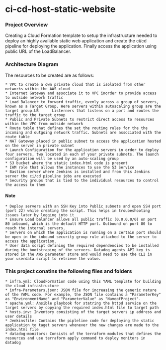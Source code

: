 # ci-cd-host-static-website

### Project Overview

Creating a Cloud Formation template to setup the infrastructure needed to deploy an highly available static web application and create the ci/cd pipeline for deploying the application. Finally access the application using public URL of the LoadBalancer.

### Architecture Diagram
The resources to be created are as follows:

    * VPC to create a own private cloud that is isolated from other networks within the AWS cloud
    * Internet Gateway and associate it to VPC inorder to provide access to outside network traffic
    * Load Balancer to forward traffic, evenly across a group of servers, known as a Target Group. Here servers within autoscaling group are the target group.LB      Listerners that listens on a port and routes the traffic to the target group
    * Public and Private Subnets to restrict direct access to resources within the VPC from outside network
    * Route table that defines the set the routing rules for the the incoming and outgoing network traffic. Subnets are associated with the route table
    * NAT Gateway placed in public subnet to access the application hosted on the server in private subnet
    * Launch Configuration for the application servers in order to deploy four servers, two located in each of your private subnets. The launch configuration will be used by an auto-scaling group
    * S3 bucket where the static index.html code is present
    * IAM role that allows the instances to use the S3 Service
    * Bastion server where Jenkins is installed and from this Jenkins server the ci/cd pipeline jobs are executed
    * Security groups that is tied to the individual resources to control the access to them
    
#### Note

    * Deploy servers with an SSH Key into Public subnets and open SSH port (port 22) while creating the script. This helps in troubeshooting issues later by logging into it
    * Ensure Load balancer allows all public traffic (0.0.0.0/0) on port 80 inbound, which is the default HTTP port. Outbound on port 80 to reach the internal servers.
    * Servers on which the application is running on a certain port should be open in the inbound security group rule attached to the server to access the application.
    * User data script defining the required dependencies to be installed during the bootstraping of the servers. Datadog agents API key is stored in the AWS parameter store and would need to use the CLI in your userdata script to retrieve the value.

### This project conatins the following files and folders

    * infra.yml: CloudFormation code using this YAML template for building the cloud infrastructure
    * infra-Parameters.json: JSON file for increasing the generic nature of the YAML code. For example, the JSON file contains a "ParameterKey" as "EnvironmentName" and "ParameterValue" as "NameofProject".
    * apache.yml: Ansible playbook for statring the httpd service on the target servers by copying the required index.html file to target path
    * hosts.inv: Inventory consisting of the target servers ip address and user details
    * Jenkinsfile: Contains the pipleline code for deploying the static application to taget servers whenever the new changes are made to the index.html file
    * datadog-monitors: Consists of the terraform modules that defines the resources and use terraform apply command to deploy monitors in datadog
    
    
    
    
    
